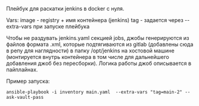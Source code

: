 Плейбук для раскатки jenkins в docker с нуля.

Vars:
image - registry + имя контейнера (jenkins)
tag - задается через --extra-vars при запуске плейбука

Чтобы не раздувать jenkins.yaml секцией jobs, джобы генерируются из файлов формата .xml, которые подтягиваются из gitlab (добавлены сюда в репу для наглядности) в папку /opt/jenkins на хостовой машине (монтируется внутрь контейнера в том числе для дальнейшего добавления джоб без пересборки). Логика работы джоб описывается в пайплайнах.

Пример запуска:
```
ansible-playbook -i inventory main.yaml  --extra-vars "tag=main-2" --ask-vault-pass
```
